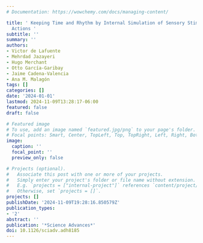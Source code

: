 ```yaml
---
# Documentation: https://wowchemy.com/docs/managing-content/

title: ' Keeping Time and Rhythm by Internal Simulation of Sensory Stimuli and Behavioral
  Actions '
subtitle: ''
summary: ''
authors:
- Victor de Lafuente
- Mehrdad Jazayeri
- Hugo Merchant
- Otto García-Garibay
- Jaime Cadena-Valencia
- Ana M. Malagón
tags: []
categories: []
date: '2024-01-01'
lastmod: 2024-11-09T13:28:17-06:00
featured: false
draft: false

# Featured image
# To use, add an image named `featured.jpg/png` to your page's folder.
# Focal points: Smart, Center, TopLeft, Top, TopRight, Left, Right, BottomLeft, Bottom, BottomRight.
image:
  caption: ''
  focal_point: ''
  preview_only: false

# Projects (optional).
#   Associate this post with one or more of your projects.
#   Simply enter your project's folder or file name without extension.
#   E.g. `projects = ["internal-project"]` references `content/project/deep-learning/index.md`.
#   Otherwise, set `projects = []`.
projects: []
publishDate: '2024-11-09T19:28:16.850579Z'
publication_types:
- '2'
abstract: ''
publication: '*Science Advances*'
doi: 10.1126/sciadv.adh8185
---
```

